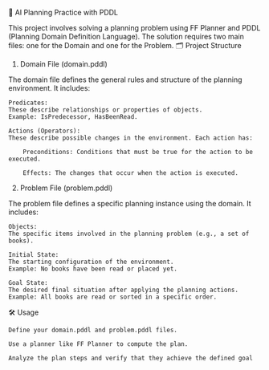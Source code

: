 🧠 AI Planning Practice with PDDL

This project involves solving a planning problem using FF Planner and PDDL (Planning Domain Definition Language). The solution requires two main files: one for the Domain and one for the Problem.
🗂️ Project Structure
1. Domain File (domain.pddl)

The domain file defines the general rules and structure of the planning environment. It includes:

    Predicates:
    These describe relationships or properties of objects.
    Example: IsPredecessor, HasBeenRead.

    Actions (Operators):
    These describe possible changes in the environment. Each action has:

        Preconditions: Conditions that must be true for the action to be executed.

        Effects: The changes that occur when the action is executed.

2. Problem File (problem.pddl)

The problem file defines a specific planning instance using the domain. It includes:

    Objects:
    The specific items involved in the planning problem (e.g., a set of books).

    Initial State:
    The starting configuration of the environment.
    Example: No books have been read or placed yet.

    Goal State:
    The desired final situation after applying the planning actions.
    Example: All books are read or sorted in a specific order.

🛠️ Usage

    Define your domain.pddl and problem.pddl files.

    Use a planner like FF Planner to compute the plan.

    Analyze the plan steps and verify that they achieve the defined goal
